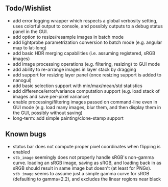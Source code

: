 ## Todo/Wishlist

* add error logging wrapper which respects a global verbosity setting, uses colorful output to console, and possibly outputs to a debug status panel in
  the GUI.
* add option to resize/resample images in batch mode
* add lightprobe parametrization conversion to batch mode (e.g. angular map to lat-long)
* add basic HDR merging capabilities (i.e. assuming registered, sRGB images)
* add image processing operations (e.g. filtering, resizing) to GUI mode
* add ability to re-arrange images in layer stack by dragging
* add support for resizing layer panel (once resizing support is added to nanogui)
* add basic selection support with min/max/mean/std statistics
* add difference/error/variance computation support (e.g. load stack of images and save per-pixel variance)
* enable processing/filtering images passed on command-line even in GUI mode (e.g. load many images, blur them, and then display them in the GUI, possibly without saving)
* long-term: add simple painting/clone-stamp support


## Known bugs
* status bar does not compute proper pixel coordinates when flipping is enabled
* ``stb_image`` seemingly does not properly handle sRGB's non-gamma curve. loading an sRGB image, saving as sRGB, and loading back in as sRGB should result in same image but doesn't (at least for PNGs). ``stb_image`` seems to assume just a simple gamma curve for sRGB (defaulting to gamma=2.2), and excludes the linear regions near black
